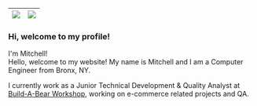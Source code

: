 |<a href="https://github.com/MAPReiff"><img align="center" src="https://github-readme-stats.vercel.app/api?username=MAPReiff&count_private=truea&show_icons=true&show_icons=true&theme=radical&hide_border=true&line_height=24" /></a>|<a href="https://github.com/MAPReiff?tab=repositories"><img align="center" src="https://github-readme-stats.vercel.app/api/top-langs/?username=MAPReiff&layout=compact&theme=radical&hide_border=true&line_height=24" /></a>|
|:-:|:-:|

<!-- <div align="center">
<a href="https://github.com/MAPReiff?tab=repositories"><img align="center" src="https://github-readme-stats.vercel.app/api/top-langs/?username=MAPReiff&layout=compact&theme=radical&hide_border=true&line_height=24" /></a> -->

<div align="left">

### Hi, welcome to my profile!

I'm Mitchell!  
Hello, welcome to my website! My name is Mitchell and I am a Computer Engineer from Bronx, NY.

I currently work as a Junior Technical Development &amp; Quality Analyst at [Build-A-Bear Workshop](https://www.buildabear.com/), working on e-commerce related projects and QA.

  <!-- I am also currently an E-Commerce IT Technician at [Conair LLC](https://www.conair.com/) working in the IT department on e-commerce and IT related projects. -->

